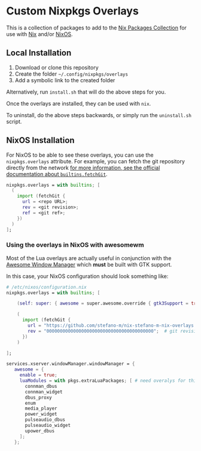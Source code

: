 # Custom Nixpkgs Overlays

This is a collection of packages to add to the [Nix Packages
Collection](https://nixos.org/nixpkgs/manual/) for use with
[Nix](https://nixos.org/nix/manual/) and/or
[NixOS](https://nixos.org/nixos/manual/).

## Local Installation

1. Download or clone this repository
2. Create the folder `~/.config/nixpkgs/overlays`
3. Add a symbolic link to the created folder

Alternatively, run `install.sh` that will do the above steps for you.

Once the overlays are installed, they can be used with `nix`.

To uninstall, do the above steps backwards, or simply run the `uninstall.sh`
script.

## NixOS Installation

For NixOS to be able to see these overlays, you can use the `nixpkgs.overlays`
attribute. For example, you can fetch the git repository directly from the
network [for more information, see the official documentation about
`builtins.fetchGit`](https://nixos.org/nix/manual/#ssec-builtins).

``` nix
nixpkgs.overlays = with builtins; [
  (
    import (fetchGit {
      url = <repo URL>;
      rev = <git revision>;
      ref = <git ref>;
    })
  )
];
```

### Using the overlays in NixOS with awesomewm

Most of the Lua overlays are actually useful in conjunction with the [Awesome
Window Manager](https://awesomewm.org/) which **must** be built with GTK
support.

In this case, your NixOS configuration should look something like:

``` nix
# /etc/nixos/configuration.nix
nixpkgs.overlays = with builtins; [

    (self: super: { awesome = super.awesome.override { gtk3Support = true; }; })

    (
      import (fetchGit {
        url = "https://github.com/stefano-m/nix-stefano-m-nix-overlays.git";
        rev = "0000000000000000000000000000000000000000";  # git revision heere
      })
    )

];

services.xserver.windowManager.windowManager = {
   awesome = {
     enable = true;
     luaModules = with pkgs.extraLuaPackages; [ # need overalys for this to work!
       connman_dbus
       connman_widget
       dbus_proxy
       enum
       media_player
       power_widget
       pulseaudio_dbus
       pulseaudio_widget
       upower_dbus
     ];
   };
```
